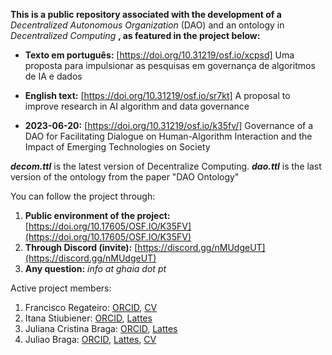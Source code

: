 **This is a public repository associated with the development of a** *Decentralized Autonomous Organization* (DAO) and an ontology in *Decentralized Computing* **, as featured in the project below:** 

- **Texto em português:** [https://doi.org/10.31219/osf.io/xcpsd] Uma proposta para impulsionar as pesquisas em governança de algoritmos de IA e dados

- **English text:** [https://doi.org/10.31219/osf.io/sr7kt] A proposal to improve research in AI algorithm and data governance
- **2023-06-20:** [https://doi.org/10.31219/osf.io/k35fv/] Governance of a DAO for Facilitating Dialogue on Human-Algorithm Interaction and the Impact of Emerging Technologies on Society

***decom.ttl*** is the latest version of Decentralize Computing. 
***dao.ttl*** is the last version of the ontology from the paper "DAO Ontology"

You can follow the project through:

1. **Public environment of the project:** [https://doi.org/10.17605/OSF.IO/K35FV](https://doi.org/10.17605/OSF.IO/K35FV)
2. **Through Discord (invite):** [https://discord.gg/nMUdgeUT](https://discord.gg/nMUdgeUT)
2. **Any question:** *info at ghaia dot pt*

Active project members:

1. Francisco Regateiro: [ORCID](https://orcid.org/0000-0003-2229-4938), [CV](https://fenix.tecnico.ulisboa.pt/homepage/ist13522)
2. Itana Stiubiener: [ORCID](https://orcid.org/0000-0002-7149-4760), [Lattes](http://lattes.cnpq.br/4008970012663480)
3. Juliana Cristina Braga: [ORCID](https://orcid.org/0000-0003-2385-0051), [Lattes](http://lattes.cnpq.br/7111526592323456)
4. Juliao Braga: [ORCID](https://orcid.org/0000-0001-9542-3732), [Lattes](http://lattes.cnpq.br/7092085044582071), [CV](http://braga.net.br)
